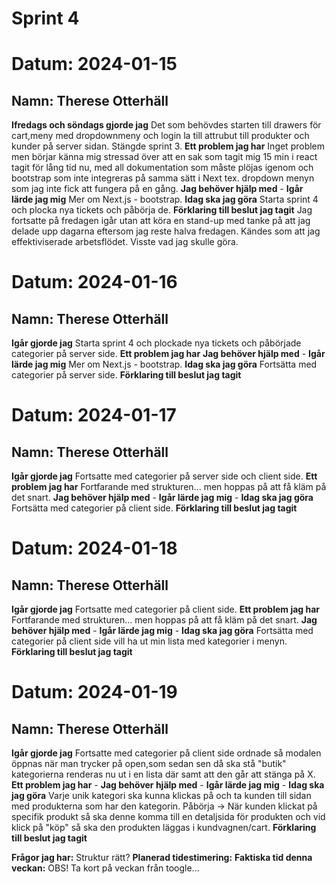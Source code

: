 # Sprint 4

# Datum: 2024-01-15

## Namn: Therese Otterhäll

**Ifredags och söndags gjorde jag** Det som behövdes starten till drawers för cart,meny med dropdownmeny och login la till attrubut till produkter och kunder på server sidan. Stängde sprint 3.
**Ett problem jag har** Inget problem men börjar känna mig stressad över att en sak som tagit mig 15 min i react tagit för lång tid nu, med all dokumentation som måste plöjas igenom och bootstrap som inte integreras på samma sätt i Next tex. dropdown menyn som jag inte fick att fungera på en gång.
**Jag behöver hjälp med** -
**Igår lärde jag mig** Mer om Next.js - bootstrap.
**Idag ska jag göra** Starta sprint 4 och plocka nya tickets och påbörja de.
**Förklaring till beslut jag tagit** Jag fortsatte på fredagen igår utan att köra en stand-up med tanke på att jag delade upp dagarna eftersom jag reste halva fredagen. Kändes som att jag effektiviserade arbetsflödet. Visste vad jag skulle göra.

# Datum: 2024-01-16

## Namn: Therese Otterhäll

**Igår gjorde jag** Starta sprint 4 och plockade nya tickets och påbörjade categorier på server side.
**Ett problem jag har**
**Jag behöver hjälp med** -
**Igår lärde jag mig** Mer om Next.js - bootstrap.
**Idag ska jag göra** Fortsätta med categorier på server side.
**Förklaring till beslut jag tagit**

# Datum: 2024-01-17

## Namn: Therese Otterhäll

**Igår gjorde jag** Fortsatte med categorier på server side och client side.
**Ett problem jag har** Fortfarande med strukturen... men hoppas på att få kläm på det snart.
**Jag behöver hjälp med** -
**Igår lärde jag mig** -
**Idag ska jag göra** Fortsätta med categorier på client side.
**Förklaring till beslut jag tagit**

# Datum: 2024-01-18

## Namn: Therese Otterhäll

**Igår gjorde jag** Fortsatte med categorier på client side.
**Ett problem jag har** Fortfarande med strukturen... men hoppas på att få kläm på det snart.
**Jag behöver hjälp med** -
**Igår lärde jag mig** -
**Idag ska jag göra** Fortsätta med categorier på client side vill ha ut min lista med kategorier i menyn.
**Förklaring till beslut jag tagit**

# Datum: 2024-01-19

## Namn: Therese Otterhäll

**Igår gjorde jag** Fortsatte med categorier på client side ordnade så modalen öppnas när man trycker på open,som sedan sen då ska stå "butik" kategorierna renderas nu ut i en lista där samt att den går att stänga på X.
**Ett problem jag har** -
**Jag behöver hjälp med** -
**Igår lärde jag mig** -
**Idag ska jag göra** Varje unik kategori ska kunna klickas på och ta kunden till sidan med produkterna som har den kategorin. Påbörja -> När kunden klickat på specifik produkt så ska denne komma till en detaljsida för produkten och vid klick på "köp" så ska den produkten läggas i kundvagnen/cart.
**Förklaring till beslut jag tagit**

**Frågor jag har:** Struktur rätt?
**Planerad tidestimering:**
**Faktiska tid denna veckan:**
OBS! Ta kort på veckan från toogle...

